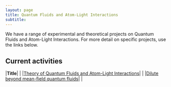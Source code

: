 ```yaml
---
layout: page
title: Quantum Fluids and Atom-Light Interactions
subtitle:
---
```

We have a range of experimental and theoretical projects on Quantum Fluids and Atom-Light Interactions. For more detail on specific projects, use the links below.

## Current activities

|**Title**|   |
|[Theory of Quantum Fluids and Atom-Light Interactions](/research/qfali/theory)|   |
|[Dilute beyond mean-field quantum fluids](beyond)|  |

